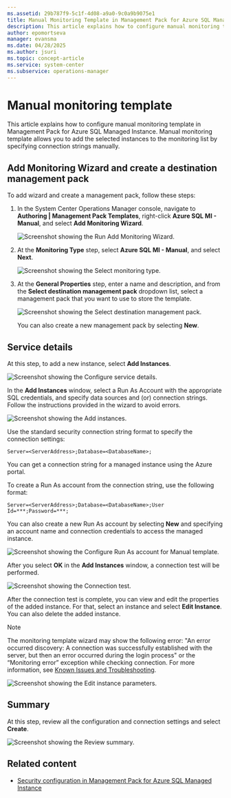 ```yaml
---
ms.assetid: 29b787f9-5c1f-4d08-a9a0-9c0a9b9075e1
title: Manual Monitoring Template in Management Pack for Azure SQL Managed Instance
description: This article explains how to configure manual monitoring template in Management Pack for Azure SQL Managed Instance
author: epomortseva
manager: evansma
ms.date: 04/28/2025
ms.author: jsuri
ms.topic: concept-article
ms.service: system-center
ms.subservice: operations-manager
---
```


# Manual monitoring template

This article explains how to configure manual monitoring template in Management Pack for Azure SQL Managed Instance. Manual monitoring template allows you to add the selected instances to the monitoring list by specifying connection strings manually.

## Add Monitoring Wizard and create a destination management pack

To add wizard and create a management pack, follow these steps:

1. In the System Center Operations Manager console, navigate to **Authoring | Management Pack Templates**, right-click **Azure SQL MI - Manual**, and select **Add Monitoring Wizard**.

    ![Screenshot showing the Run Add Monitoring Wizard.](./media/managed-instance-management-pack/running-monitoring-wizard-manual.png)

2. At the **Monitoring Type** step, select **Azure SQL MI - Manual**, and select **Next**.

    ![Screenshot showing the Select monitoring type.](./media/managed-instance-management-pack/selecting-monitoring-type-manual.png)

3. At the **General Properties** step, enter a name and description, and from the **Select destination management pack** dropdown list, select a management pack that you want to use to store the template.

    ![Screenshot showing the Select destination management pack.](./media/managed-instance-management-pack/destination-management-pack-manual.png)

    You can also create a new management pack by selecting **New**.

## Service details

At this step, to add a new instance, select **Add Instances**.

![Screenshot showing the Configure service details.](./media/managed-instance-management-pack/service-details.png)

In the **Add Instances** window, select a Run As Account with the appropriate SQL credentials, and specify data sources and (or) connection strings. Follow the instructions provided in the wizard to avoid errors.

![Screenshot showing the Add instances.](./media/managed-instance-management-pack/add-instance-credentials-connection-string.png)

Use the standard security connection string format to specify the connection settings:

```
Server=<ServerAddress>;Database=<DatabaseName>;
```

You can get a connection string for a managed instance using the Azure portal.

To create a Run As account from the connection string, use the following format:  

```
Server=<ServerAddress>;Database=<DatabaseName>;User Id=***;Password=***;
```

You can also create a new Run As account by selecting **New** and specifying an account name and connection credentials to access the managed instance.

![Screenshot showing the Configure Run As account for Manual template.](./media/managed-instance-management-pack/new-run-as-account-manual-template.png)

After you select **OK** in the **Add Instances** window, a connection test will be performed.

![Screenshot showing the Connection test.](./media/managed-instance-management-pack/connection-test.png)

After the connection test is complete, you can view and edit the properties of the added instance. For that, select an instance and select **Edit Instance**. You can also delete the added instance.

> [!NOTE]
> The monitoring template wizard may show the following error: "An error occurred discovery: A connection was successfully established with the server, but then an error occurred during the login process" or the “Monitoring error” exception while checking connection. For more information, see [Known Issues and Troubleshooting](managed-instance-management-pack-known-issues-and-troubleshooting.md).

![Screenshot showing the Edit instance parameters.](./media/managed-instance-management-pack/editing-instance.png)

## Summary

At this step, review all the configuration and connection settings and select **Create**.

![Screenshot showing the Review summary.](./media/managed-instance-management-pack/manual-summary.png)

## Related content

- [Security configuration in Management Pack for Azure SQL Managed Instance](managed-instance-management-pack-security-configuration.md)
